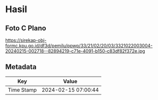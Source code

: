 # Hasil

## Foto C Plano

https://sirekap-obj-formc.kpu.go.id/df3d/pemilu/ppwp/33/21/02/20/03/3321022003004-20240215-002718--82894219-c71e-4091-b150-c83df82f372e.jpg


## Metadata

| Key        | Value               |
| ---------- | ------------------- |
| Time Stamp | 2024-02-15 07:00:44 |



